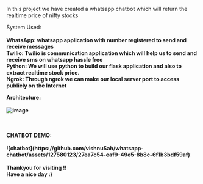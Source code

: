 In this project we have created a whatsapp chatbot which will return the realtime price of nifty stocks <br>

System Used: <br><br>
<b>WhatsApp:<b> whatsapp application with number registered to send and receive messages <br>
<b>Twilio:<b> Twilio is communication application which will help us to send and receive sms on whatsapp hassle free <br>
<b>Python:<b> We will use python to build our flask application and also to extract realtime stock price.<br>
<b>Ngrok:<b> Through ngrok we can make our local server port to access publicly on the Internet <br>

<b>Architecture:<b> <br> <br>
![image](https://github.com/vishnuSah/whatsapp-chatbot/assets/127580123/867b5759-bbf8-4241-9417-7a3c3eb21f46)

<br>
<br>
<b>CHATBOT DEMO:<b> <br><br>
![chatbot](https://github.com/vishnuSah/whatsapp-chatbot/assets/127580123/27ea7c54-eaf9-49e5-8b8c-6f1b3bdf59af)

<br>
<br>
Thankyou for visiting !! <br>
Have a nice day :)
